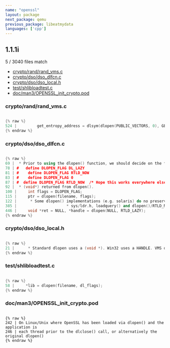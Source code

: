 ```yaml
---
name: "openssl"
layout: package
next_package: qemu
previous_package: libeatmydata
languages: ['cpp']
---
```

## 1.1.1i
5 / 3040 files match

 - [crypto/rand/rand_vms.c](#cryptorandrand_vmsc)
 - [crypto/dso/dso_dlfcn.c](#cryptodsodso_dlfcnc)
 - [crypto/dso/dso_local.h](#cryptodsodso_localh)
 - [test/shlibloadtest.c](#testshlibloadtestc)
 - [doc/man3/OPENSSL_init_crypto.pod](#docman3openssl_init_cryptopod)

### crypto/rand/rand_vms.c

```cpp

{% raw %}
524 |         get_entropy_address = dlsym(dlopen(PUBLIC_VECTORS, 0), GET_ENTROPY);
{% endraw %}

```
### crypto/dso/dso_dlfcn.c

```cpp

{% raw %}
69 |  * Prior to using the dlopen() function, we should decide on the flag we
78 | #   define DLOPEN_FLAG DL_LAZY
81 | #    define DLOPEN_FLAG RTLD_NOW
83 | #    define DLOPEN_FLAG 0
87 | #  define DLOPEN_FLAG RTLD_NOW  /* Hope this works everywhere else */
92 |  * (void*) returned from dlopen().
100 |     int flags = DLOPEN_FLAG;
115 |     ptr = dlopen(filename, flags);
122 |      * Some dlopen() implementations (e.g. solaris) do no preserve errno, even
385 |                      * sys/ldr.h, loadquery() and dlopen()/RTLD_MEMBER.
446 |     void *ret = NULL, *handle = dlopen(NULL, RTLD_LAZY);
{% endraw %}

```
### crypto/dso/dso_local.h

```cpp

{% raw %}
21 |      * Standard dlopen uses a (void *). Win32 uses a HANDLE. VMS doesn't use
{% endraw %}

```
### test/shlibloadtest.c

```cpp

{% raw %}
58 |     *lib = dlopen(filename, dl_flags);
{% endraw %}

```
### doc/man3/OPENSSL_init_crypto.pod

```

{% raw %}
242 | On Linux/Unix where OpenSSL has been loaded via dlopen() and the application is
246 | each thread prior to the dlclose() call, or alternatively the original dlopen()
{% endraw %}

```